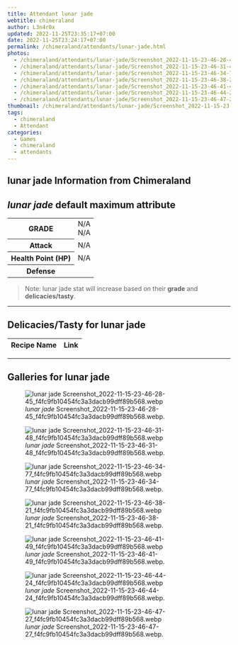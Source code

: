 ```yaml
---
title: Attendant lunar jade
webtitle: chimeraland
author: L3n4r0x
updated: 2022-11-25T23:35:17+07:00
date: 2022-11-25T23:24:17+07:00
permalink: /chimeraland/attendants/lunar-jade.html
photos:
  - /chimeraland/attendants/lunar-jade/Screenshot_2022-11-15-23-46-28-45_f4fc9fb10454fc3a3dacb99dff89b568.webp
  - /chimeraland/attendants/lunar-jade/Screenshot_2022-11-15-23-46-31-48_f4fc9fb10454fc3a3dacb99dff89b568.webp
  - /chimeraland/attendants/lunar-jade/Screenshot_2022-11-15-23-46-34-77_f4fc9fb10454fc3a3dacb99dff89b568.webp
  - /chimeraland/attendants/lunar-jade/Screenshot_2022-11-15-23-46-38-21_f4fc9fb10454fc3a3dacb99dff89b568.webp
  - /chimeraland/attendants/lunar-jade/Screenshot_2022-11-15-23-46-41-49_f4fc9fb10454fc3a3dacb99dff89b568.webp
  - /chimeraland/attendants/lunar-jade/Screenshot_2022-11-15-23-46-44-24_f4fc9fb10454fc3a3dacb99dff89b568.webp
  - /chimeraland/attendants/lunar-jade/Screenshot_2022-11-15-23-46-47-27_f4fc9fb10454fc3a3dacb99dff89b568.webp
thumbnail: /chimeraland/attendants/lunar-jade/Screenshot_2022-11-15-23-46-28-45_f4fc9fb10454fc3a3dacb99dff89b568.webp
tags:
  - chimeraland
  - Attendant
categories:
  - Games
  - chimeraland
  - attendants
---
```


<link
  rel="stylesheet"
  href="https://rawcdn.githack.com/dimaslanjaka/Web-Manajemen/870a349/css/bootstrap-5-3-0-alpha3-wrapper.css"
/>
<section id="bootstrap-wrapper">
  <div data-bs-theme="dark">
    <h2>lunar jade Information from Chimeraland</h2>
    <h2 id="attribute"><i>lunar jade</i> default maximum attribute</h2>
    <div class="row">
      <div class="col mb-2">
        <div class="card">
          <div class="card-body">
            <table>
              <tr>
                <th>GRADE</th>
                <td>N/A <br />N/A</td>
              </tr>
              <tr>
                <th>Attack</th>
                <td>N/A</td>
              </tr>
              <tr>
                <th>Health Point (HP)</th>
                <td>N/A</td>
              </tr>
              <tr>
                <th>Defense</th>
                <td></td>
              </tr>
            </table>
          </div>
        </div>
      </div>
    </div>
    <blockquote class="bd-callout bd-callout-warning">
      Note: lunar jade stat will increase based on their <b>grade</b> and
      <b>delicacies/tasty</b>.
    </blockquote>
    <hr />
    <h2 id="delicacies">Delicacies/Tasty for lunar jade</h2>
    <div class="card">
      <div class="card-body">
        <div class="table-responsive">
          <table class="table table-striped">
            <thead>
              <tr>
                <th>Recipe Name</th>
                <th>Link</th>
              </tr>
            </thead>
            <tbody></tbody>
          </table>
        </div>
      </div>
    </div>
    <hr />
    <div id="gallery">
      <h2>Galleries for lunar jade</h2>
      <div class="row">
        <div class="col-lg-6 col-12">
          <figure>
            <img
              src="https://www.webmanajemen.com/chimeraland/attendants/lunar-jade/Screenshot_2022-11-15-23-46-28-45_f4fc9fb10454fc3a3dacb99dff89b568.webp"
              alt="lunar jade Screenshot_2022-11-15-23-46-28-45_f4fc9fb10454fc3a3dacb99dff89b568.webp"
            />
            <figcaption style="word-wrap: break-word">
              <i>lunar jade</i>
              Screenshot_2022-11-15-23-46-28-45_f4fc9fb10454fc3a3dacb99dff89b568.webp.
            </figcaption>
          </figure>
        </div>
        <div class="col-lg-6 col-12">
          <figure>
            <img
              src="https://www.webmanajemen.com/chimeraland/attendants/lunar-jade/Screenshot_2022-11-15-23-46-31-48_f4fc9fb10454fc3a3dacb99dff89b568.webp"
              alt="lunar jade Screenshot_2022-11-15-23-46-31-48_f4fc9fb10454fc3a3dacb99dff89b568.webp"
            />
            <figcaption style="word-wrap: break-word">
              <i>lunar jade</i>
              Screenshot_2022-11-15-23-46-31-48_f4fc9fb10454fc3a3dacb99dff89b568.webp.
            </figcaption>
          </figure>
        </div>
        <div class="col-lg-6 col-12">
          <figure>
            <img
              src="https://www.webmanajemen.com/chimeraland/attendants/lunar-jade/Screenshot_2022-11-15-23-46-34-77_f4fc9fb10454fc3a3dacb99dff89b568.webp"
              alt="lunar jade Screenshot_2022-11-15-23-46-34-77_f4fc9fb10454fc3a3dacb99dff89b568.webp"
            />
            <figcaption style="word-wrap: break-word">
              <i>lunar jade</i>
              Screenshot_2022-11-15-23-46-34-77_f4fc9fb10454fc3a3dacb99dff89b568.webp.
            </figcaption>
          </figure>
        </div>
        <div class="col-lg-6 col-12">
          <figure>
            <img
              src="https://www.webmanajemen.com/chimeraland/attendants/lunar-jade/Screenshot_2022-11-15-23-46-38-21_f4fc9fb10454fc3a3dacb99dff89b568.webp"
              alt="lunar jade Screenshot_2022-11-15-23-46-38-21_f4fc9fb10454fc3a3dacb99dff89b568.webp"
            />
            <figcaption style="word-wrap: break-word">
              <i>lunar jade</i>
              Screenshot_2022-11-15-23-46-38-21_f4fc9fb10454fc3a3dacb99dff89b568.webp.
            </figcaption>
          </figure>
        </div>
        <div class="col-lg-6 col-12">
          <figure>
            <img
              src="https://www.webmanajemen.com/chimeraland/attendants/lunar-jade/Screenshot_2022-11-15-23-46-41-49_f4fc9fb10454fc3a3dacb99dff89b568.webp"
              alt="lunar jade Screenshot_2022-11-15-23-46-41-49_f4fc9fb10454fc3a3dacb99dff89b568.webp"
            />
            <figcaption style="word-wrap: break-word">
              <i>lunar jade</i>
              Screenshot_2022-11-15-23-46-41-49_f4fc9fb10454fc3a3dacb99dff89b568.webp.
            </figcaption>
          </figure>
        </div>
        <div class="col-lg-6 col-12">
          <figure>
            <img
              src="https://www.webmanajemen.com/chimeraland/attendants/lunar-jade/Screenshot_2022-11-15-23-46-44-24_f4fc9fb10454fc3a3dacb99dff89b568.webp"
              alt="lunar jade Screenshot_2022-11-15-23-46-44-24_f4fc9fb10454fc3a3dacb99dff89b568.webp"
            />
            <figcaption style="word-wrap: break-word">
              <i>lunar jade</i>
              Screenshot_2022-11-15-23-46-44-24_f4fc9fb10454fc3a3dacb99dff89b568.webp.
            </figcaption>
          </figure>
        </div>
        <div class="col-lg-6 col-12">
          <figure>
            <img
              src="https://www.webmanajemen.com/chimeraland/attendants/lunar-jade/Screenshot_2022-11-15-23-46-47-27_f4fc9fb10454fc3a3dacb99dff89b568.webp"
              alt="lunar jade Screenshot_2022-11-15-23-46-47-27_f4fc9fb10454fc3a3dacb99dff89b568.webp"
            />
            <figcaption style="word-wrap: break-word">
              <i>lunar jade</i>
              Screenshot_2022-11-15-23-46-47-27_f4fc9fb10454fc3a3dacb99dff89b568.webp.
            </figcaption>
          </figure>
        </div>
      </div>
    </div>
  </div>
</section>